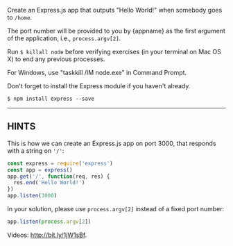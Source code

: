 Create an Express.js app that outputs "Hello World!" when somebody goes to `/home`.

The port number will be provided to you by {appname} as the first argument of
the application, i.e., `process.argv[2]`.

Run `$ killall node`  before verifying exercises (in your terminal on Mac OS X) to end any previous processes.

For Windows, use "taskkill /IM node.exe" in Command Prompt.

Don't forget to install the Express module if you haven't already.

```
$ npm install express --save
```

-----------------------------

## HINTS

This is how we can create an Express.js app on port 3000, that responds with
a string on `'/'`:

```js
const express = require('express')
const app = express()
app.get('/', function(req, res) {
  res.end('Hello World!')
})
app.listen(3000)
```

In your solution, please use `process.argv[2]` instead of a fixed port number:

```js
app.listen(process.argv[2])
```

Videos: http://bit.ly/1jW1sBf.
